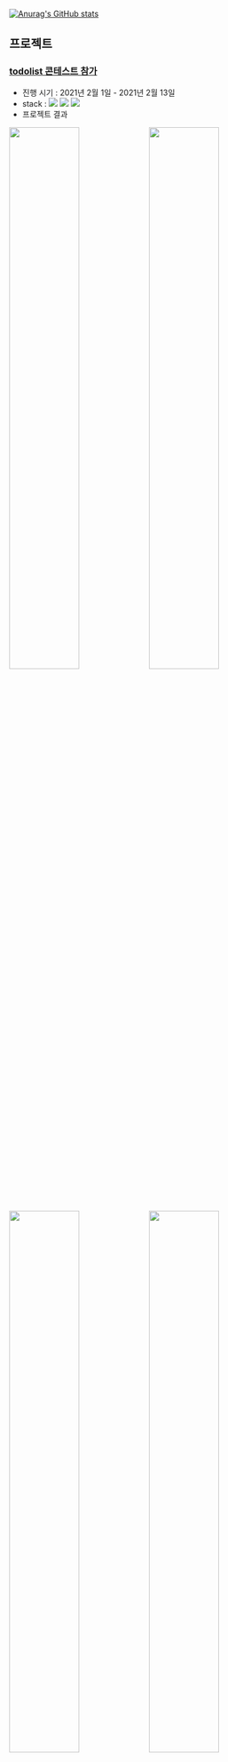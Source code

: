 [![Anurag's GitHub stats](https://github-readme-stats.vercel.app/api?username=since-1994)](https://github.com/anuraghazra/github-readme-stats)

## 프로젝트

### [todolist 콘테스트 참가](https://github.com/since-1994/todo)

- 진행 시기 : 2021년 2월 1일 - 2021년 2월 13일
- stack : <img src="https://img.shields.io/badge/HTML5-E34F26?style=flat-square&logo=HTML5&logoColor=white"/> <img src="https://img.shields.io/badge/CSS3-1572B6?style=flat-square&logo=CSS3&logoColor=white"/> <img src="https://img.shields.io/badge/JavaScript-F7DF1E?style=flat-square&logo=JavaScript&logoColor=black"/>
- 프로젝트 결과

<img src="./src/todo-contest/img1.png" width="50%"><img src="./src/todo-contest/img2.png" width="50%">
<img src="./src/todo-contest/img3.png" width="50%"><img src="./src/todo-contest/img4.png" width="50%">

<!--
**since-1994/since-1994** is a ✨ _special_ ✨ repository because its `README.md` (this file) appears on your GitHub profile.

Here are some ideas to get you started:

- 🔭 I’m currently working on ...
- 🌱 I’m currently learning ...
- 👯 I’m looking to collaborate on ...
- 🤔 I’m looking for help with ...
- 💬 Ask me about ...
- 📫 How to reach me: ...
- 😄 Pronouns: ...
- ⚡ Fun fact: ...
  -->
